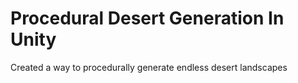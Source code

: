 # Procedural Desert Generation In Unity
Created a way to procedurally generate endless desert landscapes
